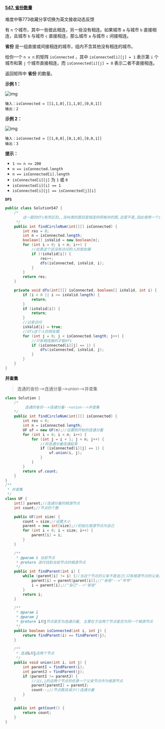 #### [547. 省份数量](https://leetcode.cn/problems/number-of-provinces/)

难度中等773收藏分享切换为英文接收动态反馈

有 `n` 个城市，其中一些彼此相连，另一些没有相连。如果城市 `a` 与城市 `b` 直接相连，且城市 `b` 与城市 `c` 直接相连，那么城市 `a` 与城市 `c` 间接相连。

**省份** 是一组直接或间接相连的城市，组内不含其他没有相连的城市。

给你一个 `n x n` 的矩阵 `isConnected` ，其中 `isConnected[i][j] = 1` 表示第 `i` 个城市和第 `j` 个城市直接相连，而 `isConnected[i][j] = 0`
表示二者不直接相连。

返回矩阵中 **省份** 的数量。

**示例 1：**

![img](https://assets.leetcode.com/uploads/2020/12/24/graph1.jpg)

```
输入：isConnected = [[1,1,0],[1,1,0],[0,0,1]]
输出：2
```

**示例 2：**

![img](https://assets.leetcode.com/uploads/2020/12/24/graph2.jpg)

```
输入：isConnected = [[1,0,0],[0,1,0],[0,0,1]]
输出：3
```

**提示：**

- `1 <= n <= 200`
- `n == isConnected.length`
- `n == isConnected[i].length`
- `isConnected[i][j]` 为 `1` 或 `0`
- `isConnected[i][i] == 1`
- `isConnected[i][j] == isConnected[j][i]`

**`DFS`**

```java
public class Solution547 {
    /*
        这一题的dfs有所区别,,岛屿类的题目是相连的网格状的图,这里不是,因此使用一个isValid[]记录是否访问过
     */
    public int findCircleNum(int[][] isConnected) {
        int res = 0;
        int n = isConnected.length;
        boolean[] isValid = new boolean[n];
        for (int i = 0; i < n; i++) {
            //拉黑这个还没有访问的人的朋友圈
            if (!isValid[i]) {
                res++;
                dfs(isConnected, isValid, i);
            }
        }
        return res;
    }

    private void dfs(int[][] isConnected, boolean[] isValid, int i) {
        if (i < 0 || i >= isValid.length) {
            return;
        }
        if (isValid[i]) {
            return;
        }
        //记录访问
        isValid[i] = true;
        //dfs这个人的朋友圈
        for (int j = 0; j < isConnected.length; j++) {
            //只有相连接的才能dfs
            if (isConnected[i][j] == 1) {
                dfs(isConnected, isValid, j);
            }
        }
    }
}
```

**并查集**

> 连通的省份-->连通分量-->union-->并查集

```java
class Solution {
    /*
         连通的省份-->连通分量-->union-->并查集
    */
    public int findCircleNum(int[][] isConnected) {
        int res = 0;
        int n = isConnected.length;
        UF uf = new UF(n);//设置刚开始的连通分量
        for (int i = 0; i < n; i++) {
            for (int j = i + 1; j < n; j++) {
                //将连通分量连通起来
                if (isConnected[i][j] == 1) {
                    uf.union(i, j);
                }
            }
        }
        return uf.count;
    }
}
/**
 * 并查集
 */
class UF {
    int[] parent;//连通分量的根源节点
    int count;//节点的个数

    public UF(int size) {
        count = size;//设置大小
        parent = new int[size];//初始化根源节点为自己
        for (int i = 0; i < size; i++) {
            parent[i] = i;
        }
    }

    /**
     * @param i 当前节点
     * @return 迭代找到当前节点的根源节点
     */
    public int findParent(int i) {
        while (parent[i] != i) {//当这个节点的父亲不是自己(只有根源节点的父亲是自己)
            parent[i] = parent[parent[i]];//"爸爸"-->"爷爷"
            i = parent[i];//"自己"-->"爸爸"
        }
        return i;
    }

    /**
     * @param i
     * @param j
     * @return i和j节点是否为连通分量, 主要在于这两个节点是否为同一个根源节点
     */
    public boolean isConnected(int i, int j) {
        return findParent(i) == findParent(j);
    }

    /**
     * 连通i和j这两个节点
     */
    public void union(int i, int j) {
        int parentI = findParent(i);
        int parentJ = findParent(j);
        if (parentI != parentJ) {
            //让i,j的这两个节点的任意一个父亲节点作为根源节点
            parent[parentI] = parentJ;
            count--;//节点数目减少()连通分量
        }
    }

    public int getCount() {
        return count;
    }
}
```


